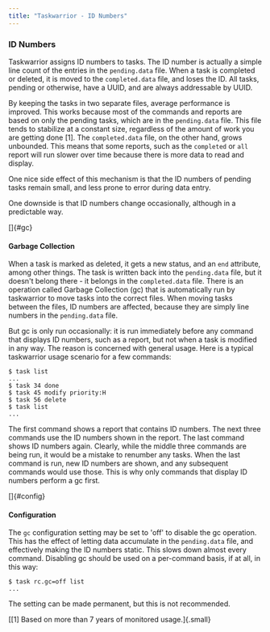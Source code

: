 ```yaml
---
title: "Taskwarrior - ID Numbers"
---
```


### ID Numbers

Taskwarrior assigns ID numbers to tasks. The ID number is actually a simple line
count of the entries in the `pending.data` file. When a task is completed or
deleted, it is moved to the `completed.data` file, and loses the ID. All tasks,
pending or otherwise, have a UUID, and are always addressable by UUID.

By keeping the tasks in two separate files, average performance is improved.
This works because most of the commands and reports are based on only the
pending tasks, which are in the `pending.data` file. This file tends to
stabilize at a constant size, regardless of the amount of work you are getting
done \[1\]. The `completed.data` file, on the other hand, grows unbounded. This
means that some reports, such as the `completed` or `all` report will run slower
over time because there is more data to read and display.

One nice side effect of this mechanism is that the ID numbers of pending tasks
remain small, and less prone to error during data entry.

One downside is that ID numbers change occasionally, although in a predictable
way.

[]{#gc}

#### Garbage Collection

When a task is marked as deleted, it gets a new status, and an `end` attribute,
among other things. The task is written back into the `pending.data` file, but
it doesn\'t belong there - it belongs in the `completed.data` file. There is an
operation called Garbage Collection (gc) that is automatically run by
taskwarrior to move tasks into the correct files. When moving tasks between the
files, ID numbers are affected, because they are simply line numbers in the
`pending.data` file.

But gc is only run occasionally: it is run immediately before any command that
displays ID numbers, such as a report, but not when a task is modified in any
way. The reason is concerned with general usage. Here is a typical taskwarrior
usage scenario for a few commands:

    $ task list
    ...
    $ task 34 done
    $ task 45 modify priority:H
    $ task 56 delete
    $ task list
    ...

The first command shows a report that contains ID numbers. The next three
commands use the ID numbers shown in the report. The last command shows ID
numbers again. Clearly, while the middle three commands are being run, it would
be a mistake to renumber any tasks. When the last command is run, new ID numbers
are shown, and any subsequent commands would use those. This is why only
commands that display ID numbers perform a gc first.

[]{#config}

#### Configuration

The `gc` configuration setting may be set to \'off\' to disable the gc
operation. This has the effect of letting data accumulate in the `pending.data`
file, and effectively making the ID numbers static. This slows down almost every
command. Disabling gc should be used on a per-command basis, if at all, in this
way:

    $ task rc.gc=off list
    ...

The setting can be made permanent, but this is not recommended.

[\[1\] Based on more than 7 years of monitored usage.]{.small}
